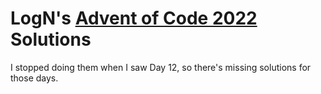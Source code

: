 # LogN's [Advent of Code 2022](https://adventofcode.com/2022) Solutions

I stopped doing them when I saw Day 12, so there's missing solutions for those days.
